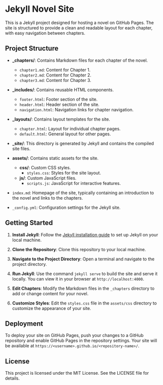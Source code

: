 # Jekyll Novel Site

This is a Jekyll project designed for hosting a novel on GitHub Pages. The site is structured to provide a clean and readable layout for each chapter, with easy navigation between chapters.

## Project Structure

- **_chapters/**: Contains Markdown files for each chapter of the novel.
  - `chapter1.md`: Content for Chapter 1.
  - `chapter2.md`: Content for Chapter 2.
  - `chapter3.md`: Content for Chapter 3.

- **_includes/**: Contains reusable HTML components.
  - `footer.html`: Footer section of the site.
  - `header.html`: Header section of the site.
  - `navigation.html`: Navigation links for chapter navigation.

- **_layouts/**: Contains layout templates for the site.
  - `chapter.html`: Layout for individual chapter pages.
  - `default.html`: General layout for other pages.

- **_site/**: This directory is generated by Jekyll and contains the compiled site files.

- **assets/**: Contains static assets for the site.
  - **css/**: Custom CSS styles.
    - `styles.css`: Styles for the site layout.
  - **js/**: Custom JavaScript files.
    - `scripts.js`: JavaScript for interactive features.

- `index.md`: Homepage of the site, typically containing an introduction to the novel and links to the chapters.

- `_config.yml`: Configuration settings for the Jekyll site.

## Getting Started

1. **Install Jekyll**: Follow the [Jekyll installation guide](https://jekyllrb.com/docs/installation/) to set up Jekyll on your local machine.

2. **Clone the Repository**: Clone this repository to your local machine.

3. **Navigate to the Project Directory**: Open a terminal and navigate to the project directory.

4. **Run Jekyll**: Use the command `jekyll serve` to build the site and serve it locally. You can view it in your browser at `http://localhost:4000`.

5. **Edit Chapters**: Modify the Markdown files in the `_chapters` directory to add or change content for your novel.

6. **Customize Styles**: Edit the `styles.css` file in the `assets/css` directory to customize the appearance of your site.

## Deployment

To deploy your site on GitHub Pages, push your changes to a GitHub repository and enable GitHub Pages in the repository settings. Your site will be available at `https://<username>.github.io/<repository-name>/`.

## License

This project is licensed under the MIT License. See the LICENSE file for details.